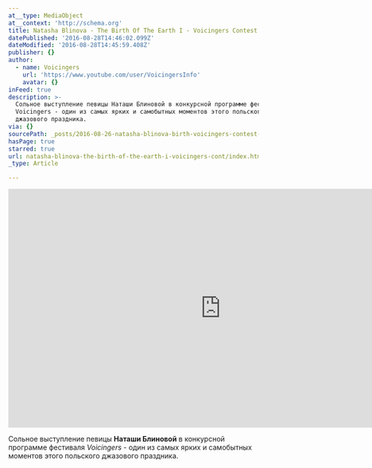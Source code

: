 ```yaml
---
at__type: MediaObject
at__context: 'http://schema.org'
title: Natasha Blinova - The Birth Of The Earth I - Voicingers Contest 2016
datePublished: '2016-08-28T14:46:02.099Z'
dateModified: '2016-08-28T14:45:59.408Z'
publisher: {}
author:
  - name: Voicingers
    url: 'https://www.youtube.com/user/VoicingersInfo'
    avatar: {}
inFeed: true
description: >-
  Сольное выступление певицы Наташи Блиновой в конкурсной программе фестиваля
  Voicingers - один из самых ярких и самобытных моментов этого польского
  джазового праздника.
via: {}
sourcePath: _posts/2016-08-26-natasha-blinova-birth-voicingers-contest-2016.md
hasPage: true
starred: true
url: natasha-blinova-the-birth-of-the-earth-i-voicingers-cont/index.html
_type: Article

---
```

<iframe src="https://cdn.embedly.com/widgets/media.html?src=https%3A%2F%2Fwww.youtube.com%2Fembed%2F6SvQyOUwue8%3Ffeature%3Doembed&amp;url=http%3A%2F%2Fwww.youtube.com%2Fwatch%3Fv%3D6SvQyOUwue8&amp;image=https%3A%2F%2Fi.ytimg.com%2Fvi%2F6SvQyOUwue8%2Fhqdefault.jpg&amp;key=b7d04c9b404c499eba89ee7072e1c4f7&amp;type=text%2Fhtml&amp;schema=youtube" width="854" height="480" scrolling="no" frameborder="0" allowfullscreen="" style=""></iframe>

Сольное выступление певицы **Наташи Блиновой** в конкурсной программе фестиваля _Voicingers_ - один из самых ярких и самобытных моментов этого польского джазового праздника.